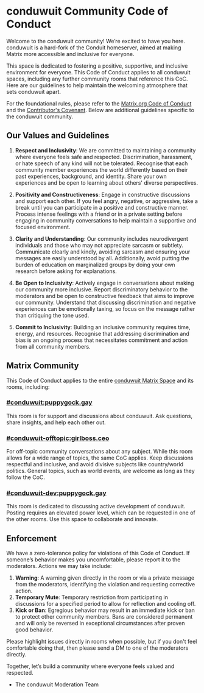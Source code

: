 # conduwuit Community Code of Conduct

Welcome to the conduwuit community! We’re excited to have you here. conduwuit is a hard-fork of the Conduit homeserver,
aimed at making Matrix more accessible and inclusive for everyone.

This space is dedicated to fostering a positive, supportive, and inclusive environment for everyone. This Code of
Conduct applies to all conduwuit spaces, including any further community rooms that reference this CoC. Here are our
guidelines to help maintain the welcoming atmosphere that sets conduwuit apart.

For the foundational rules, please refer to the [Matrix.org Code of Conduct](https://matrix.org/legal/code-of-conduct/)
and the [Contributor's Covenant](https://github.com/girlbossceo/conduwuit/blob/main/CODE_OF_CONDUCT.md). Below are
additional guidelines specific to the conduwuit community.

## Our Values and Guidelines

1. **Respect and Inclusivity**: We are committed to maintaining a community where everyone feels safe and respected.
   Discrimination, harassment, or hate speech of any kind will not be tolerated. Recognise that each community member
   experiences the world differently based on their past experiences, background, and identity. Share your own
   experiences and be open to learning about others' diverse perspectives.

2. **Positivity and Constructiveness**: Engage in constructive discussions and support each other. If you feel angry,
   negative, or aggressive, take a break until you can participate in a positive and constructive manner. Process
   intense feelings with a friend or in a private setting before engaging in community conversations to help maintain
   a supportive and focused environment.

3. **Clarity and Understanding**: Our community includes neurodivergent individuals and those who may not appreciate
   sarcasm or subtlety. Communicate clearly and kindly, avoiding sarcasm and ensuring your messages are easily
   understood by all. Additionally, avoid putting the burden of education on marginalized groups by doing your own
   research before asking for explanations.

4. **Be Open to Inclusivity**: Actively engage in conversations about making our community more inclusive. Report
   discriminatory behavior to the moderators and be open to constructive feedback that aims to improve our community.
   Understand that discussing discrimination and negative experiences can be emotionally taxing, so focus on the
   message rather than critiquing the tone used.

5. **Commit to Inclusivity**: Building an inclusive community requires time, energy, and resources. Recognise that
   addressing discrimination and bias is an ongoing process that necessitates commitment and action from all community
   members.

## Matrix Community

This Code of Conduct applies to the entire [conduwuit Matrix Space](https://matrix.to/#/#conduwuit-space:puppygock.gay)
and its rooms, including:

### [#conduwuit:puppygock.gay](https://matrix.to/#/#conduwuit:puppygock.gay)

This room is for support and discussions about conduwuit. Ask questions, share insights, and help each other out.

### [#conduwuit-offtopic:girlboss.ceo](https://matrix.to/#/#conduwuit-offtopic:girlboss.ceo)

For off-topic community conversations about any subject. While this room allows for a wide range of topics, the same
CoC applies. Keep discussions respectful and inclusive, and avoid divisive subjects like country/world politics.
General topics, such as world events, are welcome as long as they follow the CoC.

### [#conduwuit-dev:puppygock.gay](https://matrix.to/#/#conduwuit-dev:puppygock.gay)

This room is dedicated to discussing active development of conduwuit. Posting requires an elevated power level, which
can be requested in one of the other rooms. Use this space to collaborate and innovate.

## Enforcement

We have a zero-tolerance policy for violations of this Code of Conduct. If someone’s behavior makes you uncomfortable,
please report it to the moderators. Actions we may take include:

1. **Warning**: A warning given directly in the room or via a private message from the moderators, identifying
   the violation and requesting corrective action.
2. **Temporary Mute**: Temporary restriction from participating in discussions for a specified period to allow for
   reflection and cooling off.
3. **Kick or Ban**: Egregious behavior may result in an immediate kick or ban to protect other community members.
   Bans are considered permanent and will only be reversed in exceptional circumstances after proven good behavior.

Please highlight issues directly in rooms when possible, but if you don't feel comfortable doing that, then please send
a DM to one of the moderators directly.

Together, let’s build a community where everyone feels valued and respected.

- The conduwuit Moderation Team
